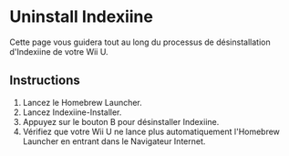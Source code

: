 # Uninstall Indexiine

Cette page vous guidera tout au long du processus de désinstallation d'Indexiine de votre Wii U.

## Instructions

1. Lancez le Homebrew Launcher.
2. Lancez Indexiine-Installer.
3. Appuyez sur le bouton B pour désinstaller Indexiine.
4. Vérifiez que votre Wii U ne lance plus automatiquement l'Homebrew Launcher en entrant dans le Navigateur Internet.
